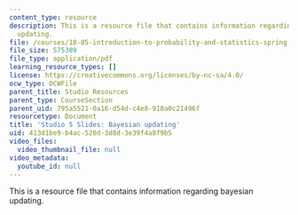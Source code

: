 ```yaml
---
content_type: resource
description: This is a resource file that contains information regarding bayesian
  updating.
file: /courses/18-05-introduction-to-probability-and-statistics-spring-2014/413d1be9b4ac520d3d8d3e39f4a8f9b5_MIT18_05S14_studio5_slides.pdf
file_size: 575389
file_type: application/pdf
learning_resource_types: []
license: https://creativecommons.org/licenses/by-nc-sa/4.0/
ocw_type: OCWFile
parent_title: Studio Resources
parent_type: CourseSection
parent_uid: 795a5521-0a16-d54d-c4e8-910a0c21496f
resourcetype: Document
title: 'Studio 5 Slides: Bayesian updating'
uid: 413d1be9-b4ac-520d-3d8d-3e39f4a8f9b5
video_files:
  video_thumbnail_file: null
video_metadata:
  youtube_id: null
---
```

This is a resource file that contains information regarding bayesian updating.